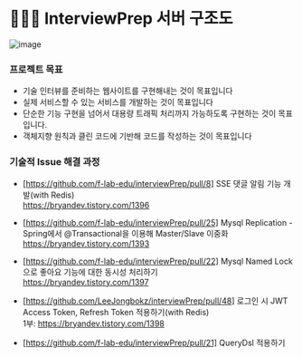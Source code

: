 # 🧑🏻‍💻 InterviewPrep 서버 구조도
![image](https://github.com/f-lab-edu/interviewPrep/assets/134198681/0bdde62d-cbc2-4f26-8939-fdc091ea86a9)







### 프로젝트 목표
- 기술 인터뷰를 준비하는 웹사이트를 구현해내는 것이 목표입니다
- 실제 서비스할 수 있는 서비스를 개발하는 것이 목표입니다
- 단순한 기능 구현을 넘어서 대용량 트래픽 처리까지 가능하도록 구현하는 것이 목표입니다. 
- 객체지향 원칙과 클린 코드에 기반해 코드를 작성하는 것이 목표입니다


### 기술적 Issue 해결 과정
- [https://github.com/f-lab-edu/interviewPrep/pull/8] SSE 댓글 알림 기능 개발(with Redis)<br>
   https://bryandev.tistory.com/1396
  
- [https://github.com/f-lab-edu/interviewPrep/pull/25] Mysql Replication - Spring에서 @Transactional을 이용해 Master/Slave 이중화<br>
   https://bryandev.tistory.com/1393 

- [https://github.com/f-lab-edu/interviewPrep/pull/22] Mysql Named Lock으로 좋아요 기능에 대한 동시성 처리하기<br>
   https://bryandev.tistory.com/1397

- [https://github.com/LeeJongbokz/interviewPrep/pull/48] 로그인 시 JWT Access Token, Refresh Token 적용하기(with Redis)<br>
  1부: https://bryandev.tistory.com/1398


-  [https://github.com/f-lab-edu/interviewPrep/pull/21] QueryDsl 적용하기<br>
